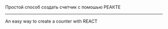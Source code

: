 Простой способ создать счетчик с помошью РЕАКТЕ


______________________________________________
An easy way to create a counter with REACT
